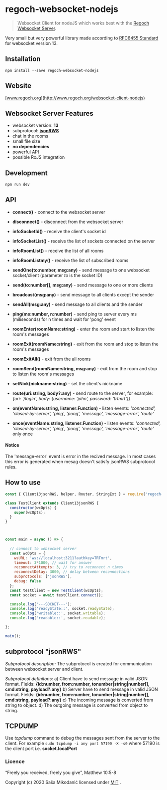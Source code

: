 # regoch-websocket-nodejs
> Websocket Client for nodeJS which works best with the [Regoch Websocket Server](https://github.com/smikodanic/regoch-websocket-server).

Very small but very powerful library made according to [RFC6455 Standard](https://www.iana.org/assignments/websocket/websocket.xml) for websocket version 13.

## Installation
```
npm install --save regoch-websocket-nodejs
```

## Website
[www.regoch.org](http://www.regoch.org/websocket-client-nodejs)


## Websocket Server Features
- websocket version: **13**
- subprotocol: **[jsonRWS](http://www.regoch.org/websocket-protocol-jsonRWS)**
- chat in the rooms
- small file size
- **no dependencies**
- powerful API
- possible RxJS integration


## Development
```bash
npm run dev
```

## API
- **connect()** - connect to the websocket server
- **disconnect()** - disconnect from the websocket server

- **infoSocketId()** - receive the client's socket id
- **infoSocketList()** - receive the list of sockets connected on the server
- **infoRoomList()** - receive the list of all rooms
- **infoRoomListmy()** - receive the list of subscribed rooms

- **sendOne(to:number, msg:any)** - send message to one websocket socket/client (parameter *to* is the socket ID)
- **send(to:number[], msg:any)** - send message to one or more clients
- **broadcast(msg:any)** - send message to all clients except the sender
- **sendAll(msg:any)** - send message to all clients and the sender

- **ping(ms:number, n:number)** - send ping to server every ms (miliseconds) for n times and wait for 'pong' event

- **roomEnter(roomName:string)** - enter the room and start to listen the room's messages
- **roomExit(roomName:string)** - exit from the room and stop to listen the room's messages
- **roomExitAll()** - exit from the all rooms
- **roomSend(roomName:string, msg:any)** - exit from the room and stop to listen the room's messages

- **setNick(nickname:string)** - set the client's nickname
- **route(uri:string, body?:any)** - send route to the server, for example: *{uri: '/login', body: {username: 'john', password: 'trtmrt'}}*

- **on(eventName:string, listener:Function)** - listen events: *'connected', 'closed-by-server', 'ping', 'pong', 'message', 'message-error', 'route'*
- **once(eventName:string, listener:Function)** - listen events: *'connected', 'closed-by-server', 'ping', 'pong', 'message', 'message-error', 'route'* only once


#### Notice
The 'message-error' event is error in the recived message. In most cases this error is generated when mesag doesn't satisfy jsonRWS subprotocol rules.


## How to use
```javascript
const { Client13jsonRWS, helper, Router, StringExt } = require('regoch-websocket-nodejs');

class TestClient extends Client13jsonRWS {
  constructor(wcOpts) {
    super(wcOpts);
  }
}



const main = async () => {
  
  // connect to websocket server
  const wcOpts = {
    wsURL: 'ws://localhost:3211?authkey=TRTmrt',
    timeout: 3*1000, // wait for answer
    reconnectAttempts: 3, // try to reconnect n times
    reconnectDelay: 3000, // delay between reconnections
    subprotocols: ['jsonRWS'],
    debug: false
  };
  const testClient = new TestClient(wcOpts);
  const socket = await testClient.connect();

  console.log('---SOCKET---');
  console.log('readyState::', socket.readyState);
  console.log('writable::', socket.writable);
  console.log('readable::', socket.readable);

};

main();

```


## subprotocol "jsonRWS"
*Subprotocol description:*
The subprotocol is created for communication between websocket server and client.

*Subprotocol definitons:*
a) Client have to send message in valid JSON format. Fields: **{id:number, from:number, tonumber|string|number[], cmd:string, payload?:any}**
b) Server have to send message in valid JSON format. Fields: **{id:number, from:number, tonumber|string|number[], cmd:string, payload?:any}**
c) The incoming message is converted from string to object.
d) The outgoing message is converted from object to string.


## TCPDUMP
Use *tcpdump* command to debug the messages sent from the server to the client.
For example ```sudo tcpdump -i any port 57190 -X -s0``` where 57190 is the client port i.e. **socket.localPort**


### Licence
“Freely you received, freely you give”, Matthew 10:5-8

Copyright (c) 2020 Saša Mikodanić licensed under [MIT](./LICENSE) .
